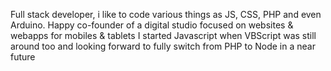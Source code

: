 Full stack developer, i like to code various things as JS, CSS, PHP and even Arduino.
Happy co-founder of a digital studio focused on websites & webapps for mobiles & tablets
I started Javascript when VBScript was still around too
and looking forward to fully switch from PHP to Node in a near future